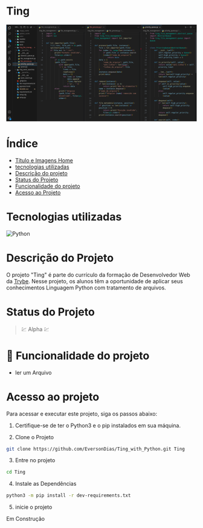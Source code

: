 # Ting

![Ting](readme/cardProject/main.png)

# Índice

* [Título e Imagens Home](#ting)
* [tecnologias utilizadas](#tecnologias-utilizadas)
* [Descrição do projeto](#descrição-do-projeto)
* [Status do Projeto](#status-do-projeto)
* [Funcionalidade do projeto](#🔨-funcionalidade-do-projeto)
* [Acesso ao Projeto](#acesso-ao-projeto)

# Tecnologias utilizadas

![Python](https://img.shields.io/badge/python-3670A0?style=for-the-badge&logo=python&logoColor=ffdd54)

# Descrição do Projeto

O projeto "Ting" é parte do currículo da formação de Desenvolvedor Web da [Trybe](https://www.betrybe.com/). Nesse projeto, os alunos têm a oportunidade de aplicar seus conhecimentos Linguagem Python com tratamento de arquivos.

# Status do Projeto

> 💹 Alpha 💹

# 🔨 Funcionalidade do projeto

- ler um Arquivo

# Acesso ao projeto

Para acessar e executar este projeto, siga os passos abaixo:

1. Certifique-se de ter o Python3 e o pip instalados em sua máquina.

2. Clone o Projeto

```bash
git clone https://github.com/EversonDias/Ting_with_Python.git Ting
```

3. Entre no projeto

```bash
cd Ting
```

4. Instale as Dependências

```bash
python3 -m pip install -r dev-requirements.txt
```

5. inicie o projeto

Em Construção
